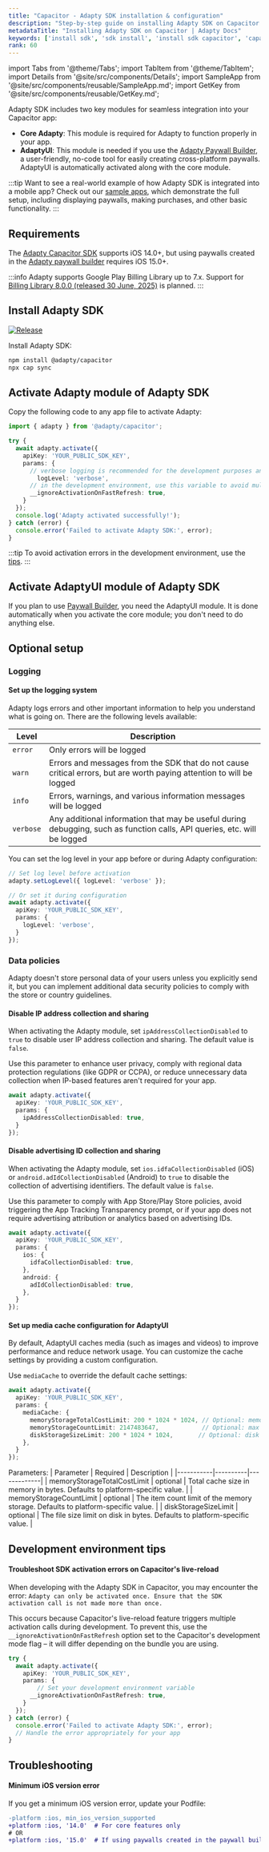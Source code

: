 ```yaml
---
title: "Capacitor - Adapty SDK installation & configuration"
description: "Step-by-step guide on installing Adapty SDK on Capacitor for subscription-based apps."
metadataTitle: "Installing Adapty SDK on Capacitor | Adapty Docs"
keywords: ['install sdk', 'sdk install', 'install sdk capacitor', 'capacitor', 'google play billing library', 'gpbl', 'billing library']
rank: 60
---
```

import Tabs from '@theme/Tabs';
import TabItem from '@theme/TabItem';
import Details from '@site/src/components/Details';
import SampleApp from '@site/src/components/reusable/SampleApp.md';
import GetKey from '@site/src/components/reusable/GetKey.md';

Adapty SDK includes two key modules for seamless integration into your Capacitor app:

- **Core Adapty**: This module is required for Adapty to function properly in your app.
- **AdaptyUI**: This module is needed if you use the [Adapty Paywall Builder](adapty-paywall-builder), a user-friendly, no-code tool for easily creating cross-platform paywalls. AdaptyUI is automatically activated along with the core module.

:::tip
Want to see a real-world example of how Adapty SDK is integrated into a mobile app? Check out our [sample apps](https://github.com/adaptyteam/AdaptySDK-Capacitor/tree/master/example-app), which demonstrate the full setup, including displaying paywalls, making purchases, and other basic functionality.
:::

## Requirements

The [Adapty Capacitor SDK](https://github.com/adaptyteam/AdaptySDK-Capacitor/) supports iOS 14.0+, but using paywalls created in the [Adapty paywall builder](adapty-paywall-builder.md) requires iOS 15.0+.

:::info
Adapty supports Google Play Billing Library up to 7.x. Support for [Billing Library 8.0.0 (released 30 June, 2025)](https://developer.android.com/google/play/billing/release-notes#8-0-0) is planned.
:::

## Install Adapty SDK

[![Release](https://img.shields.io/github/v/release/adaptyteam/AdaptySDK-Capacitor.svg?style=flat&logo=capacitor)](https://github.com/adaptyteam/AdaptySDK-Capacitor/releases)

Install Adapty SDK:

```sh 
npm install @adapty/capacitor
npx cap sync   
```


## Activate Adapty module of Adapty SDK

Copy the following code to any app file to activate Adapty:

```typescript showLineNumbers
import { adapty } from '@adapty/capacitor';

try {
  await adapty.activate({
    apiKey: 'YOUR_PUBLIC_SDK_KEY',
    params: {
      // verbose logging is recommended for the development purposes and for the first production release
        logLevel: 'verbose', 
      // in the development environment, use this variable to avoid multiple activation errors. Set it to your development environment variable
      __ignoreActivationOnFastRefresh: true,
    }
  });
  console.log('Adapty activated successfully!');
} catch (error) {
  console.error('Failed to activate Adapty SDK:', error);
}
```

:::tip
To avoid activation errors in the development environment, use the [tips](#development-environment-tips).
:::

<GetKey />

## Activate AdaptyUI module of Adapty SDK

If you plan to use [Paywall Builder](adapty-paywall-builder.md), you need the AdaptyUI module. It is done automatically when you activate the core module; you don't need to do anything else.

## Optional setup

### Logging

#### Set up the logging system

Adapty logs errors and other important information to help you understand what is going on. There are the following levels available:

| Level      | Description                                                  |
| ---------- | ------------------------------------------------------------ |
| `error`    | Only errors will be logged                                    |
| `warn`     | Errors and messages from the SDK that do not cause critical errors, but are worth paying attention to will be logged |
| `info`     | Errors, warnings, and various information messages will be logged |
| `verbose`  | Any additional information that may be useful during debugging, such as function calls, API queries, etc. will be logged |

You can set the log level in your app before or during Adapty configuration:

```typescript showLineNumbers
// Set log level before activation
adapty.setLogLevel({ logLevel: 'verbose' });

// Or set it during configuration
await adapty.activate({
  apiKey: 'YOUR_PUBLIC_SDK_KEY',
  params: {
    logLevel: 'verbose',
  }
});
```

### Data policies

Adapty doesn't store personal data of your users unless you explicitly send it, but you can implement additional data security policies to comply with the store or country guidelines.

#### Disable IP address collection and sharing

When activating the Adapty module, set `ipAddressCollectionDisabled` to `true` to disable user IP address collection and sharing. The default value is `false`.

Use this parameter to enhance user privacy, comply with regional data protection regulations (like GDPR or CCPA), or reduce unnecessary data collection when IP-based features aren't required for your app.

```typescript showLineNumbers
await adapty.activate({
  apiKey: 'YOUR_PUBLIC_SDK_KEY',
  params: {
    ipAddressCollectionDisabled: true,
  }
});
```

#### Disable advertising ID collection and sharing

When activating the Adapty module, set `ios.idfaCollectionDisabled` (iOS) or `android.adIdCollectionDisabled` (Android) to `true` to disable the collection of advertising identifiers. The default value is `false`.

Use this parameter to comply with App Store/Play Store policies, avoid triggering the App Tracking Transparency prompt, or if your app does not require advertising attribution or analytics based on advertising IDs.

```typescript showLineNumbers
await adapty.activate({
  apiKey: 'YOUR_PUBLIC_SDK_KEY',
  params: {
    ios: {
      idfaCollectionDisabled: true,      
    },
    android: {
      adIdCollectionDisabled: true,      
    },
  }
});
```

#### Set up media cache configuration for AdaptyUI

By default, AdaptyUI caches media (such as images and videos) to improve performance and reduce network usage. You can customize the cache settings by providing a custom configuration.

Use `mediaCache` to override the default cache settings:

```typescript showLineNumbers
await adapty.activate({
  apiKey: 'YOUR_PUBLIC_SDK_KEY',
  params: {
    mediaCache: {
      memoryStorageTotalCostLimit: 200 * 1024 * 1024, // Optional: memory cache size in bytes
      memoryStorageCountLimit: 2147483647,            // Optional: max number of items in memory
      diskStorageSizeLimit: 200 * 1024 * 1024,       // Optional: disk cache size in bytes
    },
  }
});
```

Parameters:
| Parameter | Required | Description |
|-----------|----------|-------------|
| memoryStorageTotalCostLimit | optional | Total cache size in memory in bytes. Defaults to platform-specific value. |
| memoryStorageCountLimit | optional | The item count limit of the memory storage. Defaults to platform-specific value. |
| diskStorageSizeLimit | optional | The file size limit on disk in bytes. Defaults to platform-specific value. |

## Development environment tips

#### Troubleshoot SDK activation errors on Capacitor's live-reload

When developing with the Adapty SDK in Capacitor, you may encounter the error: `Adapty can only be activated once. Ensure that the SDK activation call is not made more than once.`

This occurs because Capacitor's live-reload feature triggers multiple activation calls during development. To prevent this, use the `__ignoreActivationOnFastRefresh` option set to the Capacitor's development mode flag – it will differ depending on the bundle you are using.

```typescript showLineNumbers
try {
  await adapty.activate({
    apiKey: 'YOUR_PUBLIC_SDK_KEY',
    params: {
        // Set your development environment variable
      __ignoreActivationOnFastRefresh: true, 
    }
  });
} catch (error) {
  console.error('Failed to activate Adapty SDK:', error);
  // Handle the error appropriately for your app
}
```

## Troubleshooting

#### Minimum iOS version error

If you get a minimum iOS version error, update your Podfile:

```diff
-platform :ios, min_ios_version_supported
+platform :ios, '14.0'  # For core features only
# OR
+platform :ios, '15.0'  # If using paywalls created in the paywall builder
```
